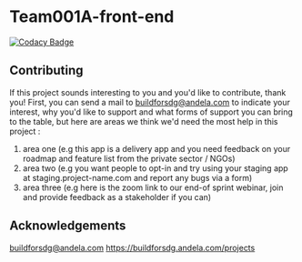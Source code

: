 # Team001A-front-end

[![Codacy Badge](https://api.codacy.com/project/badge/Grade/345b48e32506479fb4ed78723caea6f2)](https://app.codacy.com/gh/BuildForSDGCohort2/Team001A-front-end?utm_source=github.com&utm_medium=referral&utm_content=BuildForSDGCohort2/Team001A-front-end&utm_campaign=Badge_Grade_Settings)



## Contributing
If this project sounds interesting to you and you'd like to contribute, thank you!
First, you can send a mail to buildforsdg@andela.com to indicate your interest, why you'd like to support and what forms of support you can bring to the table, but here are areas we think we'd need the most help in this project :
1.  area one (e.g this app is a delivery app and you need feedback on your roadmap and feature list from the private sector / NGOs)
2.  area two (e.g you want people to opt-in and try using your staging app at staging.project-name.com and report any bugs via a form)
3.  area three (e.g here is the zoom link to our end-of sprint webinar, join and provide feedback as a stakeholder if you can)

## Acknowledgements

buildforsdg@andela.com
https://buildforsdg.andela.com/projects